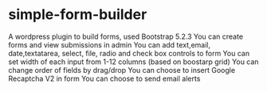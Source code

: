 # simple-form-builder
A wordpress plugin to build forms, used Bootstrap 5.2.3
You can create forms and view submissions in admin
You can add text,email, date,textatarea, select, file, radio and check box controls to form
You can set width of each input from 1-12 columns (based on boostarp grid)
You can change order of fields by drag/drop
You can choose to insert Google Recaptcha V2 in form
You can choose to send email alerts
